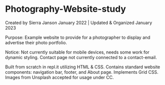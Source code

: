 # Photography-Website-study
Created by Sierra Janson January 2022 | Updated & Organized January 2023

Purpose: Example website to provide for a photographer to display and advertise their photo portfolio.

Notice: Not currently suitable for mobile devices, needs some work for dynamic styling. Contact page not currently connected to a contact-email.

Built from scratch in repl.it utilizing HTML & CSS. Contains standard website components: navigation bar, footer, and About page. Implements Grid CSS. Images from Unsplash accepted for usage under CC.




